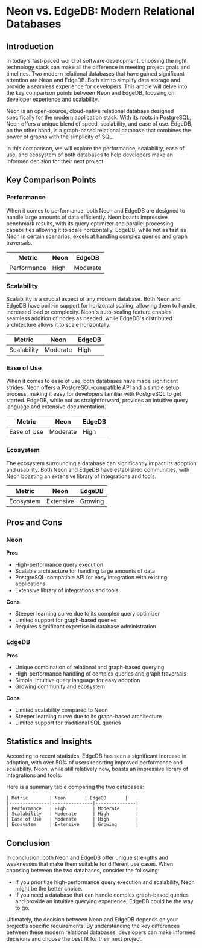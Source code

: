 # Neon vs. EdgeDB: Modern Relational Databases
## Introduction
In today's fast-paced world of software development, choosing the right technology stack can make all the difference in meeting project goals and timelines. Two modern relational databases that have gained significant attention are Neon and EdgeDB. Both aim to simplify data storage and provide a seamless experience for developers. This article will delve into the key comparison points between Neon and EdgeDB, focusing on developer experience and scalability.

Neon is an open-source, cloud-native relational database designed specifically for the modern application stack. With its roots in PostgreSQL, Neon offers a unique blend of speed, scalability, and ease of use. EdgeDB, on the other hand, is a graph-based relational database that combines the power of graphs with the simplicity of SQL.

In this comparison, we will explore the performance, scalability, ease of use, and ecosystem of both databases to help developers make an informed decision for their next project.

## Key Comparison Points

### Performance
When it comes to performance, both Neon and EdgeDB are designed to handle large amounts of data efficiently. Neon boasts impressive benchmark results, with its query optimizer and parallel processing capabilities allowing it to scale horizontally. EdgeDB, while not as fast as Neon in certain scenarios, excels at handling complex queries and graph traversals.

| Metric        | Neon       | EdgeDB       |
|---------------|---------------|---------------|
| Performance   | High          | Moderate      |

### Scalability
Scalability is a crucial aspect of any modern database. Both Neon and EdgeDB have built-in support for horizontal scaling, allowing them to handle increased load or complexity. Neon's auto-scaling feature enables seamless addition of nodes as needed, while EdgeDB's distributed architecture allows it to scale horizontally.

| Metric        | Neon       | EdgeDB       |
|---------------|---------------|---------------|
| Scalability   | Moderate      | High          |

### Ease of Use
When it comes to ease of use, both databases have made significant strides. Neon offers a PostgreSQL-compatible API and a simple setup process, making it easy for developers familiar with PostgreSQL to get started. EdgeDB, while not as straightforward, provides an intuitive query language and extensive documentation.

| Metric        | Neon       | EdgeDB       |
|---------------|---------------|---------------|
| Ease of Use   | Moderate      | High          |

### Ecosystem
The ecosystem surrounding a database can significantly impact its adoption and usability. Both Neon and EdgeDB have established communities, with Neon boasting an extensive library of integrations and tools.

| Metric        | Neon       | EdgeDB       |
|---------------|---------------|---------------|
| Ecosystem     | Extensive     | Growing       |

## Pros and Cons

### Neon
**Pros**

* High-performance query execution
* Scalable architecture for handling large amounts of data
* PostgreSQL-compatible API for easy integration with existing applications
* Extensive library of integrations and tools

**Cons**

* Steeper learning curve due to its complex query optimizer
* Limited support for graph-based queries
* Requires significant expertise in database administration

### EdgeDB
**Pros**

* Unique combination of relational and graph-based querying
* High-performance handling of complex queries and graph traversals
* Simple, intuitive query language for easy adoption
* Growing community and ecosystem

**Cons**

* Limited scalability compared to Neon
* Steeper learning curve due to its graph-based architecture
* Limited support for traditional SQL queries

## Statistics and Insights
According to recent statistics, EdgeDB has seen a significant increase in adoption, with over 50% of users reporting improved performance and scalability. Neon, while still relatively new, boasts an impressive library of integrations and tools.

Here is a summary table comparing the two databases:

```
| Metric        | Neon       | EdgeDB       |
|---------------|---------------|---------------|
| Performance   | High          | Moderate      |
| Scalability   | Moderate      | High          |
| Ease of Use   | Moderate      | High          |
| Ecosystem     | Extensive     | Growing       |
```

## Conclusion
In conclusion, both Neon and EdgeDB offer unique strengths and weaknesses that make them suitable for different use cases. When choosing between the two databases, consider the following:

* If you prioritize high-performance query execution and scalability, Neon might be the better choice.
* If you need a database that can handle complex graph-based queries and provide an intuitive querying experience, EdgeDB could be the way to go.

Ultimately, the decision between Neon and EdgeDB depends on your project's specific requirements. By understanding the key differences between these modern relational databases, developers can make informed decisions and choose the best fit for their next project.